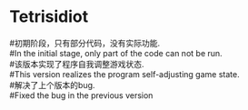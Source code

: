 # Tetrisidiot  
#初期阶段，只有部分代码，没有实际功能.  
#In the initial stage, only part of the code can not be run.  
#该版本实现了程序自我调整游戏状态.  
#This version realizes the program self-adjusting game state.  
#解决了上个版本的bug.  
#Fixed the bug in the previous version  

